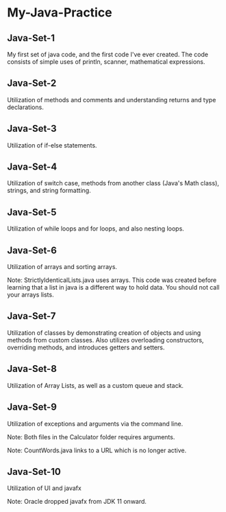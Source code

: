 # My-Java-Practice #

## Java-Set-1 ##

My first set of java code, and the first code I've ever created. The code consists of simple uses of println, scanner, mathematical expressions.

## Java-Set-2 ##

Utilization of methods and comments and understanding returns and type declarations.

## Java-Set-3 ##

Utilization of if-else statements.

## Java-Set-4 ##

Utilization of switch case, methods from another class (Java's Math class), strings, and string formatting.

## Java-Set-5 ##

Utilization of while loops and for loops, and also nesting loops.

## Java-Set-6 ##

Utilization of arrays and sorting arrays.

Note: StrictlyIdenticalLists.java uses arrays. This code was created before learning that a list in java is a different way to hold data. You should not call your arrays lists.

## Java-Set-7 ##

Utilization of classes by demonstrating creation of objects and using methods from custom classes. Also utilizes overloading constructors, overriding methods, and introduces getters and setters.

## Java-Set-8 ##

Utilization of Array Lists, as well as a custom queue and stack.

## Java-Set-9 ##

Utilization of exceptions and arguments via the command line.

Note: Both files in the Calculator folder requires arguments.

Note: CountWords.java links to a URL which is no longer active.

## Java-Set-10 ##

Utilization of UI and javafx

Note: Oracle dropped javafx from JDK 11 onward.
